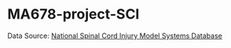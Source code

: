 # MA678-project-SCI
Data Source: [National Spinal Cord Injury Model Systems Database](URL 'https://www.nscisc.uab.edu/Research/NSCISC_DatabasePublicUse')
